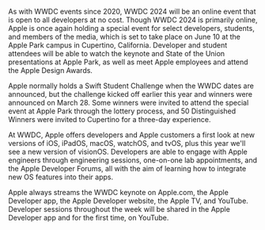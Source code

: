 As with WWDC events since 2020, WWDC 2024 will be an online event that is open to all developers at no cost. Though WWDC 2024 is primarily online, Apple is once again holding a special event for select developers, students, and members of the media, which is set to take place on June 10 at the Apple Park campus in Cupertino, California. Developer and student attendees will be able to watch the keynote and State of the Union presentations at Apple Park, as well as meet Apple employees and attend the Apple Design Awards.

Apple normally holds a Swift Student Challenge when the WWDC dates are announced, but the challenge kicked off earlier this year and winners were announced on March 28. Some winners were invited to attend the special event at Apple Park through the lottery process, and 50 Distinguished Winners were invited to Cupertino for a three-day experience.

At WWDC, Apple offers developers and Apple customers a first look at new versions of iOS, iPadOS, macOS, watchOS, and tvOS, plus this year we'll see a new version of visionOS. Developers are able to engage with Apple engineers through engineering sessions, one-on-one lab appointments, and the Apple Developer Forums, all with the aim of learning how to integrate new OS features into their apps.

Apple always streams the WWDC keynote on Apple.com, the Apple Developer app, the Apple Developer website, the Apple TV, and YouTube. Developer sessions throughout the week will be shared in the Apple Developer app and for the first time, on YouTube.